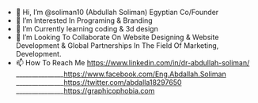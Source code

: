 - 👋 Hi, I’m @soliman10 (Abdullah Soliman) Egyptian Co/Founder
- 👀 I’m Interested In Programing & Branding
- 🌱 I’m Currently learning coding & 3d design
- 💞️ I’m Looking To Collaborate On Website Designing & Website Development & Global Partnerships In The Field Of Marketing, Development.
- 📫 How To Reach Me https://www.linkedin.com/in/dr-abdullah-soliman/
_______________https://www.facebook.com/Eng.Abdallah.Soliman
_______________https://twitter.com/abdalla18297650
_______________https://graphicophobia.com

<!---
soliman10/soliman10 is a ✨ special ✨ repository because its `README.md` (this file) appears on your GitHub profile.
You can click the Preview link to take a look at your changes.
--->
